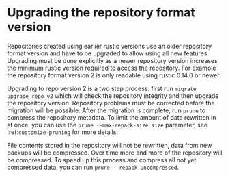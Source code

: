 # Upgrading the repository format version

Repositories created using earlier rustic versions use an older repository
format version and have to be upgraded to allow using all new features.
Upgrading must be done explicitly as a newer repository version increases the
minimum rustic version required to access the repository. For example the
repository format version 2 is only readable using rustic 0.14.0 or newer.

Upgrading to repo version 2 is a two step process: first run
`migrate upgrade_repo_v2` which will check the repository integrity and then
upgrade the repository version. Repository problems must be corrected before the
migration will be possible. After the migration is complete, run `prune` to
compress the repository metadata. To limit the amount of data rewritten in at
once, you can use the `prune --max-repack-size size` parameter, see
:ref:`customize-pruning` for more details.

File contents stored in the repository will not be rewritten, data from new
backups will be compressed. Over time more and more of the repository will be
compressed. To speed up this process and compress all not yet compressed data,
you can run `prune --repack-uncompressed`.
